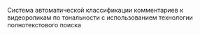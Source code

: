 Система автоматической классификации комментариев к видеороликам по тональности с использованием технологии полнотекстового поиска
